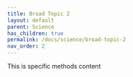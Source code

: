 ```yaml
---
title: Broad Topic 2
layout: default
parent: Science
has_children: true
permalink: /docs/science/broad-topic-2
nav_order: 2
---
```



This is specific methods content